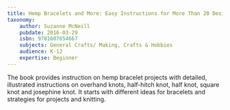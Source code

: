 ```yaml
---
title: Hemp Bracelets and More: Easy Instructions for More Than 20 Designs
taxonomy:
	author: Suzanne McNeill
	pubdate: 2016-03-29
	isbn: 9781607654667
	subjects: General Crafts/ Making, Crafts & Hobbies
	audience: K-12
	expertise: Beginner
---
```

The book provides instruction on hemp bracelet projects with detailed, illustrated instructions on overhand knots, half-hitch knot, half knot, square knot and josephine knot. It starts with different ideas for bracelets and strategies for projects and knitting.